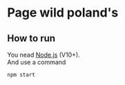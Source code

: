 # Page  wild poland's
## How to run
You nead [Node.js](https://nodejs.org/) (V10+).
<br>
And use a command
```sh
npm start
```